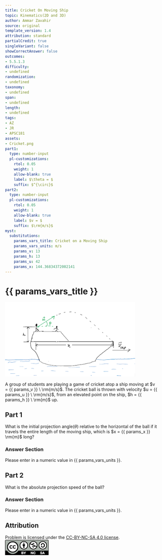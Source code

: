 ```yaml
---
title: Cricket On Moving Ship
topic: Kinematics(2D and 3D)
author: Ammar Zavahir
source: original
template_version: 1.4
attribution: standard
partialCredit: true
singleVariant: false
showCorrectAnswer: false
outcomes:
- 5.5.1.3
difficulty:
- undefined
randomization:
- undefined
taxonomy:
- undefined
span:
- undefined
length:
- undefined
tags:
- AZ
- JR
- APSC181
assets:
- Cricket.png
part1:
  type: number-input
  pl-customizations:
    rtol: 0.05
    weight: 1
    allow-blank: true
    label: $\theta = $
    suffix: $^{\circ}$
part2:
  type: number-input
  pl-customizations:
    rtol: 0.05
    weight: 1
    allow-blank: true
    label: $v = $
    suffix: $\rm{m/s}$
myst:
  substitutions:
    params_vars_title: Cricket on a Moving Ship
    params_vars_units: m/s
    params_v: 13
    params_h: 13
    params_u: 42
    params_x: 144.36834372002141
---
```

# {{ params_vars_title }}
<img src="Cricket.png" width=85%>

A group of students are playing a game of cricket atop a ship moving at $v = {{ params_v }} \ \rm{m/s}$.
The cricket ball is thrown with velocity $u = {{ params_u }} \ \rm{m/s}$, from an elevated point on the ship, $h = {{ params_h }} \ \rm{m}$ up.

## Part 1

What is the initial projection angle($\theta$) relative to the horizontal of the ball if it travels the entire length of the moving ship, which is $x = {{ params_x }} \rm{m}$ long?

### Answer Section

Please enter in a numeric value in {{ params_vars_units }}.

## Part 2

What is the absolute projection speed of the ball?

### Answer Section

Please enter in a numeric value in {{ params_vars_units }}.

## Attribution

Problem is licensed under the [CC-BY-NC-SA 4.0 license](https://creativecommons.org/licenses/by-nc-sa/4.0/).<br> ![The Creative Commons 4.0 license requiring attribution-BY, non-commercial-NC, and share-alike-SA license.](https://raw.githubusercontent.com/firasm/bits/master/by-nc-sa.png)